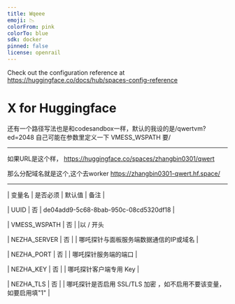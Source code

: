 ```yaml
---
title: Wqeee
emoji: 📉
colorFrom: pink
colorTo: blue
sdk: docker
pinned: false
license: openrail
---
```


Check out the configuration reference at https://huggingface.co/docs/hub/spaces-config-reference

# X for Huggingface

还有一个路径写法也是和codesandbox一样，默认的我设的是/qwertvm?ed=2048   自己可能在参数里定义一下       VMESS_WSPATH  要/
* * *
如果URL是这个样，
https://huggingface.co/spaces/zhangbin0301/qwert

那么分配域名就是这个,这个去worker
https://zhangbin0301-qwert.hf.space/
* * *


  | 变量名        | 是否必须 | 默认值 | 备注 |
  
 
  | UUID         | 否 | de04add9-5c68-8bab-950c-08cd5320df18 | 
  
  | VMESS_WSPATH | 否 | |以 / 开头
  
  | NEZHA_SERVER | 否 | | 哪吒探针与面板服务端数据通信的IP或域名 |
  
  | NEZHA_PORT   | 否 | | 哪吒探针服务端的端口 |
  
  | NEZHA_KEY    | 否 | | 哪吒探针客户端专用 Key |
  
  | NEZHA_TLS    | 否 | | 哪吒探针是否启用 SSL/TLS 加密 ，如不启用不要该变量，如要启用填"1" |
  
  

